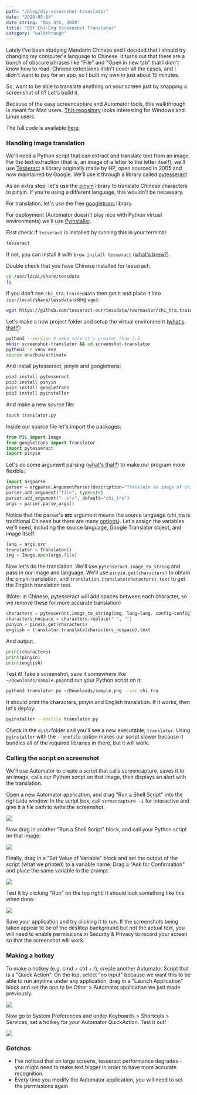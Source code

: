 ```yaml
---
path: "/blog/diy-screenshot-translator"
date: "2020-05-04"
date_string: "May 4th, 2020"
title: "DIY Chi-Eng Screenshot Translator"
category: "walkthrough"
--- 
```

Lately I've been studying Mandarin Chinese and I decided that I should try changing my computer's language to Chinese.  It turns out that there are a bunch of obscure phrases like "File" and "Open in new tab" that I didn't know how to read.  Chrome extensions didn't cover all the cases, and I didn't want to pay for an app, so I built my own in just about 15 minutes.

So, want to be able to translate anything on your screen just by snapping a screenshot of it?  Let's build it.

Because of the easy screencapture and Automator tools, this walkthrough is meant for Mac users. [This repository](https://github.com/OneMoreGres/ScreenTranslator) looks interesting for Windows and Linux users.

The full code is available [here]().

### Handling image translation
We'll need a Python script that can extract and translate text from an image. For the text extraction (that is, an image of a letter to the letter itself), we'll use [Tesseract](https://github.com/tesseract-ocr/tesseract) a library originally made by HP, open sourced in 2005 and now maintained by Google.  We'll use it through a library called [pytesseract](https://pypi.org/project/pytesseract/)

As an extra step, let's use the [pinyin](https://pypi.org/project/pinyin/) library to translate Chinese characters to pinyin.  If you're using a different language, this wouldn't be necessary.

For translation, let's use the free [googletrans](https://pypi.org/project/googletrans/) library.

For deployment (Automator doesn't play nice with Python virtual environments) we'll use [Pyinstaller](https://realpython.com/pyinstaller-python/).

First check if `tesseract` is installed by running this in your terminal:

``` sh
tesseract
```

If not, you can install it with `brew install tesseract` ([what's brew?](https://brew.sh)).

Double check that you have Chinese installed for tesseract:

``` sh
cd /usr/local/share/tessdata
ls
```
If you don't see `chi_tra.traineddata` then get it and place it into `/usr/local/share/tessdata` using `wget`:

``` sh
wget https://github.com/tesseract-ocr/tessdata/raw/master/chi_tra.traineddata
```

Let's make a new project folder and setup the virtual environment ([what's that?](https://docs.python.org/3/tutorial/venv.html)):

``` sh
python3 --version # make sure it's greater than 3.5
mkdir screenshot-translator && cd screenshot-translator
python3 -m venv env
source env/bin/activate
```

And install pytesseract, pinyin and googletrans:

``` sh
pip3 install pytesseract
pip3 install pinyin
pip3 install googletrans
pip3 install pyinstaller
```

And make a new source file:

``` sh
touch translator.py
```

Inside our source file let's import the packages:

``` python
from PIL import Image
from googletrans import Translator
import pytesseract
import pinyin
```

Let's do some argument parsing ([what's that?]()) to make our program more flexible:

``` python
import argparse
parser = argparse.ArgumentParser(description="Translate an image of chinese text to its characters, pinyin and English")
parser.add_argument("file", type=str)
parser.add_argument("--src", default="chi_tra")
args = parser.parse_args()
```

 Notice that the parser's **src** argument means the source language (chi\_tra is traditional Chinese but there are many [options](https://www.loc.gov/standards/iso639-2/php/code_list.php)).  Let's assign the variables we'll need, including the source language, Google Translator object, and image itself:

``` python
lang = args.src
translator = Translator()
img = Image.open(args.file)
```

Now let's do the translation.  We'll use `pytesseract.image_to_string` and pass in our image and language.  We'll use `pinyin.get(characters)` to obtain the pinyin translation, and `translation.translate(characters).text` to get the English translation text.

(Note: in Chinese, pytesseract will add spaces between each character, so we remove these for more accurate translation)
``` python
characters = pytesseract.image_to_string(img, lang=lang, config=config)
characters_nospace = characters.replace(" ", "")
pinyin = pinyin.get(characters)
english = translator.translate(characters_nospace).text
```

And output.

``` python
print(characters)
print(pinyin)
print(english)
```

Test it!  Take a screenshot, save it somewhere like `~/Downloads/sample.png`and run your Python script on it:
``` sh
python3 translator.py ~/Downloads/sample.png --src chi_tra
```

It should print the characters, pinyin and English translation.  If it works, then let's deploy:

``` sh
pyinstaller --onefile translator.py
```

Check in the `dist/`folder and you'll see a new executable, `translator`.  Using `pyinstaller` with the `--onefile` option makes our script slower because it bundles all of the required libraries in there, but it will work.

### Calling the script on screenshot
We'll use Automator to create a script that calls screencapture, saves it to an image, calls our Python script on that image, then displays an alert with the translation.

Open a new Automator application, and drag "Run a Shell Script" into the rightside window.  In the script box, call `screencapture -i` for interactive and give it a file path to write the screenshot.

![](./screenshot-translator-img/automator1.png)

Now drag in another "Run a Shell Script" block, and call your Python script on that image:

![](./screenshot-translator-img/automator2.png)

Finally, drag in a "Set Value of Variable" block and set the output of the script (what we printed) to a variable name.  Drag a "Ask for Confirmation" and place the same variable in the prompt.

![](./screenshot-translator-img/automator3.png)

Test it by clicking "Run" on the top right!  It should look something like this when done:

![](./screenshot-translator-img/automator-example.png)

Save your application and try clicking it to run.  If the screenshots being taken appear to be of the desktop background but not the actual text, you will need to enable permissions in Security & Privacy to record your screen so that the screenshot will work.

### Making a hotkey

To make a hotkey (e.g. cmd + ctrl + /), create another Automator Script that is a "Quick Action". On the top, select "no input" because we want this to be able to run anytime under any application, drag in a "Launch Application" block and set the app to be Other > Automator application we just made previously.

![](./screenshot-translator-img/launcher.png)

Now go to System Preferences and under Keyboards > Shortcuts > Services, set a hotkey for your Automator QuickAction.  Test it out!

![](./screenshot-translator-img/preferences.png)

### Gotchas

- I've noticed that on large screens, tesseract performance degrades - you might need to make text bigger in order to have more accurate recognition.
- Every time you modify the Automator application, you will need to set the permissions again
